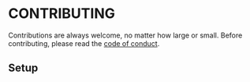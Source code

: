 # CONTRIBUTING
Contributions are always welcome, no matter how large or small. Before contributing,
please read the [code of conduct](CODE_OF_CONDUCT.md).
## Setup
